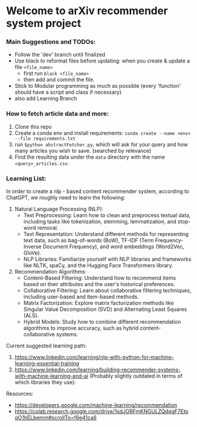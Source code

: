 # Welcome to arXiv recommender system project

### Main Suggestions and TODOs:
- Follow the 'dev' branch until finalized
- Use black to reformat files before updating: 
    when you create & update a file `<file_name>`
    - first run `black <file_name>`
    - then add and commit the file.
- Stick to Modular programming as much as possible (every 'function' should have a script and class if necessary)
- also add Learning Branch

### How to fetch article data and more:
1. Clone this repo
2. Create a conda env and install requirements: `conda create --name <env> --file requirements.txt`
3. run `$python abstractFetcher.py`, which will ask for your query and how many articles you wish to save. (searched by relevance)
4. Find the resulting data under the `data` directory with the name `<query>_articles.csv`. 

### Learning List:
In order to create a nlp - based content recommender system, according to ChatGPT, we roughly need to learn the following: 
1. Natural Language Processing (NLP):
    - Text Preprocessing: Learn how to clean and preprocess textual data, including tasks like tokenization, stemming, lemmatization, and stop-word removal.
    - Text Representation: Understand different methods for representing text data, such as bag-of-words (BoW), TF-IDF (Term Frequency-Inverse Document Frequency), and word embeddings (Word2Vec, GloVe).
    - NLP Libraries: Familiarize yourself with NLP libraries and frameworks like NLTK, spaCy, and the Hugging Face Transformers library.
2. Recommendation Algorithms:
    - Content-Based Filtering: Understand how to recommend items based on their attributes and the user's historical preferences.
    - Collaborative Filtering: Learn about collaborative filtering techniques, including user-based and item-based methods.
    - Matrix Factorization: Explore matrix factorization methods like Singular Value Decomposition (SVD) and Alternating Least Squares (ALS).
    - Hybrid Models: Study how to combine different recommendation algorithms to improve accuracy, such as hybrid content-collaborative systems.

Current suggested learning path:
1. https://www.linkedin.com/learning/nlp-with-python-for-machine-learning-essential-training
2. https://www.linkedin.com/learning/building-recommender-systems-with-machine-learning-and-ai (Probably slightly outdated in terms of which libraries they use):

Resources:
- https://developers.google.com/machine-learning/recommendation
- https://colab.research.google.com/drive/1sdJORFmKNGULZQdqgF7EtoqO1hELbemm#scrollTo=f6e41ca6
